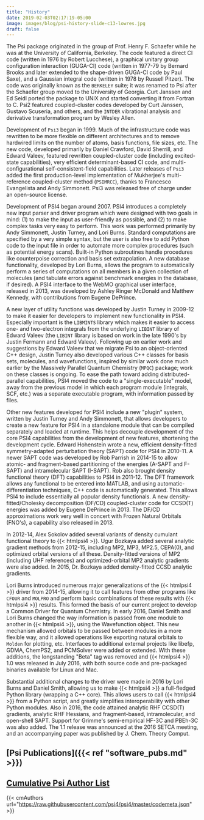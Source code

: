 ```yaml
---
title: "History"
date: 2019-02-03T02:17:19-05:00
image: images/blog/psi-history-slide-c13-lowres.jpg
draft: false
---
```


The Psi package originated in the group of Prof. Henry F. Schaefer while
he was at the University of California, Berkeley. The code featured a
direct CI code (written in 1976 by Robert Lucchese), a graphical unitary
group configuration interaction (GUGA-CI) code (written in 1977-79 by
Bernard Brooks and later extended to the shape-driven GUGA-CI code by Paul
Saxe), and a Gaussian integral code (written in 1978 by Russell Pitzer).
The code was originally known as the `BERKELEY` suite; it was renamed to
Psi after the Schaefer group moved to the University of Georgia. Curt
Janssen and Ed Seidl ported the package to UNIX and started converting it
from Fortran to C. Psi2 featured coupled-cluster codes developed by Curt
Janssen, Gustavo Scuseria, and others, and the `INTDER` vibrational
analysis and derivative transformation program by Wesley Allen.

Development of `Psi3` began in 1999. Much of the infrastructure code was
rewritten to be more flexible on different architectures and to remove
hardwired limits on the number of atoms, basis functions, file sizes, etc.
The new code, developed primarily by Daniel Crawford, David Sherrill, and
Edward Valeev, featured rewritten coupled-cluster code (including
excited-state capabilities), very efficient determinant-based CI code, and
multi-configurational self-consistent-field capabilities. Later releases
of `Psi3` added the first production-level implementation of Mukherjee's
multi-reference coupled-cluster method (`PSIMRCC`), thanks to Francesco
Evangelista and Andy Simmonett. Psi3 was released free of charge under an
open-source license.

Development of PSI4 began around 2007. PSI4 introduces a completely new
input parser and driver program which were designed with two goals in
mind: (1) to make the input as user-friendly as possible, and (2) to make
complex tasks very easy to perform. This work was performed primarily by
Andy Simmonett, Justin Turney, and Lori Burns. Standard computations are
specified by a very simple syntax, but the user is also free to add Python
code to the input file in order to automate more complex procedures (such
as potential energy scans). Built-in Python subroutines handle procedures
like counterpoise correction and basis set extrapolation. A new database
functionality, developed by Lori Burns, allows the program to
automatically perform a series of computations on all members in a given
collection of molecules (and tabulate errors against benchmark energies in
the database, if desired). A PSI4 interface to the WebMO graphical user
interface, released in 2013, was developed by Ashley Ringer McDonald and
Matthew Kennedy, with contributions from Eugene DePrince.

A new layer of utility functions was developed by Justin Turney in 2009-12
to make it easier for developers to implement new functionality in PSI4.
Especially important is the `LIBMINTS` library which makes it easier to
access one- and two-electron integrals from the underlying `LIBINT`
library of Edward Valeev (the `LIBINT` library is based on work in the
late 1990's by Justin Fermann and Edward Valeev). Following up on earlier
work and suggestions by Edward Valeev that we migrate Psi to an
object-oriented C++ design, Justin Turney also developed various C++
classes for basis sets, molecules, and wavefunctions, inspired by similar
work done much earlier by the Massively Parallel Quantum Chemistry
(`MPQC`) package; work on these classes is ongoing. To ease the path
toward adding distributed-parallel capabilities, PSI4 moved the code to a
"single-executable" model, away from the previous model in which each
program module (integrals, SCF, etc.) was a separate executable program,
with information passed by files.

Other new features developed for PSI4 include a new "plugin" system,
written by Justin Turney and Andy Simmonett, that allows developers to
create a new feature for PSI4 in a standalone module that can be compiled
separately and loaded at runtime. This helps decouple development of the
core PSI4 capabilities from the development of new features, shortening
the development cycle. Edward Hohenstein wrote a new, efficient
density-fitted symmetry-adapted perturbation theory (SAPT) code for PSI4
in 2010-11. A newer SAPT code was developed by Rob Parrish in 2014-15 to
allow atomic- and fragment-based partitioning of the energies (A-SAPT and
F-SAPT) and intramolecular SAPT (I-SAPT). Rob also brought density
functional theory (DFT) capabilities to PSI4 in 2011-12. The DFT framework
allows any functional to be entered into MATLAB, and using
automatic-differentiation techniques, C++ code is automatically generated.
This allows PSI4 to include essentially all popular density functionals. A
new density-fitted/Cholesky decomposition (DF/CD) coupled-cluster code for
CCSD(T) energies was added by Eugene DePrince in 2013. The DF/CD
approximations work very well in concert with Frozen Natural Orbitals
(FNO's), a capability also released in 2013.

In 2012-14, Alex Sokolov added several variants of density cumulant
functional theory to {{< htmlpsi4 >}}. Ugur Bozkaya added several analytic gradient
methods from 2012-15, including MP2, MP3, MP2.5, CEPA(0), and optimized
orbital versions of all these. Density-fitted versions of MP2 (including
UHF references) and optimized-orbital MP2 analytic gradients were also
added. In 2015, Dr. Bozkaya added density-fitted CCSD analytic gradients.

Lori Burns introduced numerous major generalizations of the {{< htmlpsi4 >}} driver
from 2014-15, allowing it to call features from other programs like
`CFOUR` and `MOLPRO` and perform basic combinations of these results with
{{< htmlpsi4 >}} results. This formed the basis of our current project to develop a
Common Driver for Quantum Chemistry. In early 2016, Daniel Smith and Lori
Burns changed the way information is passed from one module to another in
{{< htmlpsi4 >}}, using the Wavefunction object. This new mechanism allowed orbitals
to be passed between modules in a more flexible way, and it allowed
operations like exporting natural orbitals to `Molden` for plotting, etc.
Interfaces to additional external projects like libefp, GDMA, ChemPS2, and
PCMSolver were added or extended. With these additions, the longstanding
"Beta" tag was removed and {{< htmlpsi4 >}} 1.0 was released in July 2016, with both
source code and pre-packaged binaries available for Linux and Mac.

Substantial additional changes to the driver were made in 2016 by Lori
Burns and Daniel Smith, allowing us to make {{< htmlpsi4 >}} a full-fledged Python
library (wrapping a C++ core). This allows users to call {{< htmlpsi4 >}} from a
Python script, and greatly simplifies interoperability with other Python
modules. Also in 2016, the code attained analytic RHF CCSD(T) gradients,
analytic RHF Hessians, and fragment-based, intramolecular, and open-shell
SAPT. Support for Grimme's semi-empirical HF-3C and PBEh-3C was also
added. The 1.1 release was announced at the 2016 SETCA meeting, and an
accompanying paper was published by J. Chem. Theory Comput.

## [Psi Publications]({{< ref "software_pubs.md" >}})

## [Cumulative Psi Author List](https://github.com/psi4/psi4/blob/master/codemeta.json)

{{< cmAuthors url="https://raw.githubusercontent.com/psi4/psi4/master/codemeta.json" >}}

